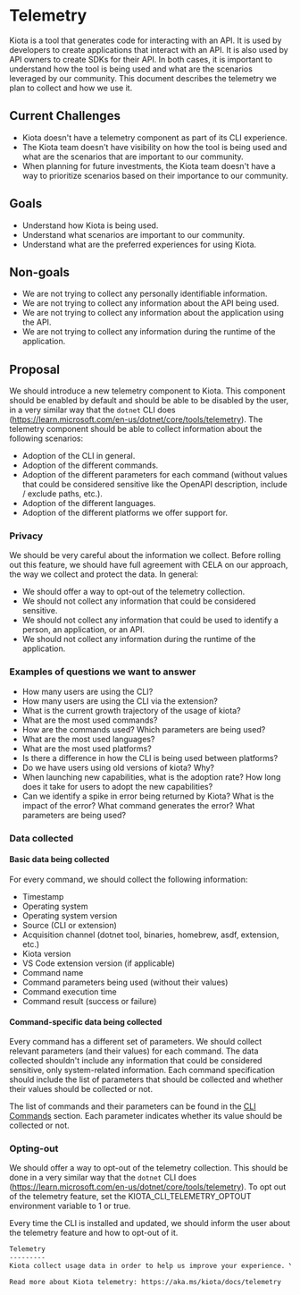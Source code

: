 # Telemetry

Kiota is a tool that generates code for interacting with an API. It is used by developers to create applications that interact with an API. It is also used by API owners to create SDKs for their API. In both cases, it is important to understand how the tool is being used and what are the scenarios leveraged by our community. This document describes the telemetry we plan to collect and how we use it.

## Current Challenges

- Kiota doesn't have a telemetry component as part of its CLI experience.
- The Kiota team doesn't have visibility on how the tool is being used and what are the scenarios that are important to our community.
- When planning for future investments, the Kiota team doesn't have a way to prioritize scenarios based on their importance to our community.

## Goals

- Understand how Kiota is being used.
- Understand what scenarios are important to our community.
- Understand what are the preferred experiences for using Kiota.

## Non-goals

- We are not trying to collect any personally identifiable information.
- We are not trying to collect any information about the API being used.
- We are not trying to collect any information about the application using the API.
- We are not trying to collect any information during the runtime of the application.

## Proposal

We should introduce a new telemetry component to Kiota. This component should be enabled by default and should be able to be disabled by the user, in a very similar way that the `dotnet` CLI does (https://learn.microsoft.com/en-us/dotnet/core/tools/telemetry). The telemetry component should be able to collect information about the following scenarios:

- Adoption of the CLI in general.
- Adoption of the different commands.
- Adoption of the different parameters for each command (without values that could be considered sensitive like the OpenAPI description, include / exclude paths, etc.).
- Adoption of the different languages.
- Adoption of the different platforms we offer support for.

### Privacy

We should be very careful about the information we collect. Before rolling out this feature, we should have full agreement with CELA on our approach, the way we collect and protect the data. In general:

- We should offer a way to opt-out of the telemetry collection.
- We should not collect any information that could be considered sensitive. 
- We should not collect any information that could be used to identify a person, an application, or an API. 
- We should not collect any information during the runtime of the application.

### Examples of questions we want to answer

- How many users are using the CLI?
- How many users are using the CLI via the extension?
- What is the current growth trajectory of the usage of kiota?
- What are the most used commands?
- How are the commands used? Which parameters are being used?
- What are the most used languages?
- What are the most used platforms?
- Is there a difference in how the CLI is being used between platforms?
- Do we have users using old versions of kiota? Why?
- When launching new capabilities, what is the adoption rate? How long does it take for users to adopt the new capabilities?
- Can we identify a spike in error being returned by Kiota? What is the impact of the error? What command generates the error? What parameters are being used?

### Data collected

#### Basic data being collected

For every command, we should collect the following information:

- Timestamp
- Operating system
- Operating system version
- Source (CLI or extension)
- Acquisition channel (dotnet tool, binaries, homebrew, asdf, extension, etc.)
- Kiota version
- VS Code extension version (if applicable)
- Command name
- Command parameters being used (without their values)
- Command execution time
- Command result (success or failure)

#### Command-specific data being collected

Every command has a different set of parameters. We should collect relevant parameters (and their values) for each command. The data collected shouldn't include any information that could be considered sensitive, only system-related information. Each command specification should include the list of parameters that should be collected and whether their values should be collected or not.

The list of commands and their parameters can be found in the [CLI Commands](../cli/index.md) section. Each parameter indicates whether its value should be collected or not.

### Opting-out

We should offer a way to opt-out of the telemetry collection. This should be done in a very similar way that the `dotnet` CLI does (https://learn.microsoft.com/en-us/dotnet/core/tools/telemetry). To opt out of the telemetry feature, set the KIOTA_CLI_TELEMETRY_OPTOUT environment variable to 1 or true.

Every time the CLI is installed and updated, we should inform the user about the telemetry feature and how to opt-out of it.

```bash
Telemetry
---------
Kiota collect usage data in order to help us improve your experience. You can opt-out of telemetry by setting the KIOTA_CLI_TELEMETRY_OPTOUT environment variable to '1' or 'true' using your favorite shell.

Read more about Kiota telemetry: https://aka.ms/kiota/docs/telemetry
```